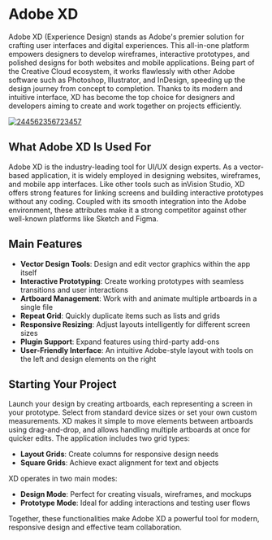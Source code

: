 # Adobe XD
Adobe XD (Experience Design) stands as Adobe's premier solution for crafting user interfaces and digital experiences. This all-in-one platform empowers designers to develop wireframes, interactive prototypes, and polished designs for both websites and mobile applications. Being part of the Creative Cloud ecosystem, it works flawlessly with other Adobe software such as Photoshop, Illustrator, and InDesign, speeding up the design journey from concept to completion. Thanks to its modern and intuitive interface, XD has become the top choice for designers and developers aiming to create and work together on projects efficiently.

[![244562356723457](https://github.com/user-attachments/assets/0d1ed375-33b8-44ba-824d-e6a95a351c80)](https://y.gy/adobe-xxd)

## **What Adobe XD Is Used For**

Adobe XD is the industry-leading tool for UI/UX design experts. As a vector-based application, it is widely employed in designing websites, wireframes, and mobile app interfaces. Like other tools such as inVision Studio, XD offers strong features for linking screens and building interactive prototypes without any coding. Coupled with its smooth integration into the Adobe environment, these attributes make it a strong competitor against other well-known platforms like Sketch and Figma.


## **Main Features**

- **Vector Design Tools**: Design and edit vector graphics within the app itself
- **Interactive Prototyping**: Create working prototypes with seamless transitions and user interactions
- **Artboard Management**: Work with and animate multiple artboards in a single file
- **Repeat Grid**: Quickly duplicate items such as lists and grids
- **Responsive Resizing**: Adjust layouts intelligently for different screen sizes
- **Plugin Support**: Expand features using third-party add-ons
- **User-Friendly Interface**: An intuitive Adobe-style layout with tools on the left and design elements on the right

## **Starting Your Project**

Launch your design by creating artboards, each representing a screen in your prototype. Select from standard device sizes or set your own custom measurements. XD makes it simple to move elements between artboards using drag-and-drop, and allows handling multiple artboards at once for quicker edits. The application includes two grid types:

- **Layout Grids**: Create columns for responsive design needs
- **Square Grids**: Achieve exact alignment for text and objects

XD operates in two main modes:
- **Design Mode**: Perfect for creating visuals, wireframes, and mockups
- **Prototype Mode**: Ideal for adding interactions and testing user flows

Together, these functionalities make Adobe XD a powerful tool for modern, responsive design and effective team collaboration.
